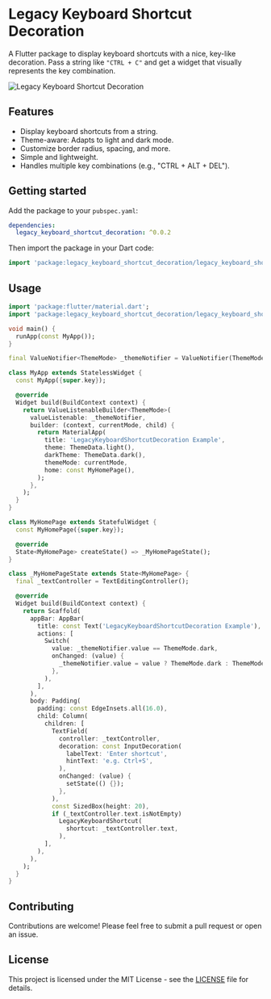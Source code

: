 # Legacy Keyboard Shortcut Decoration

A Flutter package to display keyboard shortcuts with a nice, key-like decoration.
Pass a string like `"CTRL + C"` and get a widget that visually represents the key combination.

![Legacy Keyboard Shortcut Decoration](https://i.imgur.com/example.gif) <!--- TODO: Replace with a real GIF -->

## Features

*   Display keyboard shortcuts from a string.
*   Theme-aware: Adapts to light and dark mode.
*   Customize border radius, spacing, and more.
*   Simple and lightweight.
*   Handles multiple key combinations (e.g., "CTRL + ALT + DEL").

## Getting started

Add the package to your `pubspec.yaml`:
```yaml
dependencies:
  legacy_keyboard_shortcut_decoration: ^0.0.2
```

Then import the package in your Dart code:
```dart
import 'package:legacy_keyboard_shortcut_decoration/legacy_keyboard_shortcut_decoration.dart';
```

## Usage

```dart
import 'package:flutter/material.dart';
import 'package:legacy_keyboard_shortcut_decoration/legacy_keyboard_shortcut_decoration.dart';

void main() {
  runApp(const MyApp());
}

final ValueNotifier<ThemeMode> _themeNotifier = ValueNotifier(ThemeMode.light);

class MyApp extends StatelessWidget {
  const MyApp({super.key});

  @override
  Widget build(BuildContext context) {
    return ValueListenableBuilder<ThemeMode>(
      valueListenable: _themeNotifier,
      builder: (context, currentMode, child) {
        return MaterialApp(
          title: 'LegacyKeyboardShortcutDecoration Example',
          theme: ThemeData.light(),
          darkTheme: ThemeData.dark(),
          themeMode: currentMode,
          home: const MyHomePage(),
        );
      },
    );
  }
}

class MyHomePage extends StatefulWidget {
  const MyHomePage({super.key});

  @override
  State<MyHomePage> createState() => _MyHomePageState();
}

class _MyHomePageState extends State<MyHomePage> {
  final _textController = TextEditingController();

  @override
  Widget build(BuildContext context) {
    return Scaffold(
      appBar: AppBar(
        title: const Text('LegacyKeyboardShortcutDecoration Example'),
        actions: [
          Switch(
            value: _themeNotifier.value == ThemeMode.dark,
            onChanged: (value) {
              _themeNotifier.value = value ? ThemeMode.dark : ThemeMode.light;
            },
          ),
        ],
      ),
      body: Padding(
        padding: const EdgeInsets.all(16.0),
        child: Column(
          children: [
            TextField(
              controller: _textController,
              decoration: const InputDecoration(
                labelText: 'Enter shortcut',
                hintText: 'e.g. Ctrl+S',
              ),
              onChanged: (value) {
                setState(() {});
              },
            ),
            const SizedBox(height: 20),
            if (_textController.text.isNotEmpty)
              LegacyKeyboardShortcut(
                shortcut: _textController.text,
              ),
          ],
        ),
      ),
    );
  }
}
```

## Contributing

Contributions are welcome! Please feel free to submit a pull request or open an issue.

## License

This project is licensed under the MIT License - see the [LICENSE](LICENSE) file for details.
